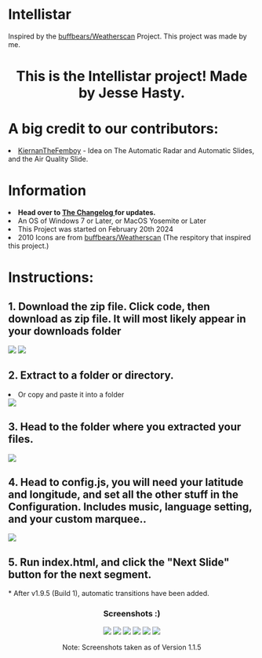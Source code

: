 # Intellistar
Inspired by the <a href="https://github.com/buffbears/Weatherscan">buffbears/Weatherscan</a> Project. This project was made by me.
 <h1 align="center">This is the Intellistar project! Made by Jesse Hasty.</h1>
 <h1>A big credit to our contributors:</h1>
<li> <a href="https://github.com/KiernanTheFemboy">KiernanTheFemboy</a> - Idea on The Automatic Radar and Automatic Slides, and the Air Quality Slide.</li>
<h1>Information</h1>
 <li><b>Head over to <a href="https://github.com/JesseWx2011/Intellistar/blob/master/changelog.txt">The Changelog </a>for updates.</b></li>
<li>An OS of Windows 7 or Later, or MacOS Yosemite or Later</li>
<li>This Project was started on February 20th 2024</li>
<li>2010 Icons are from <a href="https://github.com/buffbears/Weatherscan">buffbears/Weatherscan</a> (The respitory that inspired this project.)</li>
<h1>Instructions:</h1>
<h2>1. Download the zip file. Click code, then download as zip file. It will most likely appear in your downloads folder</h2>
<img src="./setup/setup0.png">
 <img src="./setup/setup1.png">
 <h2>2. Extract to a folder or directory.</h2>
 <li>Or copy and paste it into a folder</li>
 <img src="./setup/setup2.png">
 <h2>3. Head to the folder where you extracted your files.</h2>
  <img src="./setup/setup3.png">
 <h2>4. Head to config.js, you will need your latitude and longitude, and set all the other stuff in the Configuration. Includes music, language setting, and your custom marquee..</h2>
 <img src="./setup/setup4.png">
 <h2>5. Run index.html, and click the "Next Slide" button for the next segment.</h2>
    <p>* After v1.9.5 (Build 1), automatic transitions have been added.</p>
  <h3 align="center">Screenshots :)</h3>
  <div align="center">
   <img src="./screenshots/00.png">
    <img src="./screenshots/1.png">
   <img src="./screenshots/2.png">
   <img src="./screenshots/3.png">
   <img src="./screenshots/4.png">
   <img src="./screenshots/5.png">
   <p>Note: Screenshots taken as of Version 1.1.5</p>
  </div>
